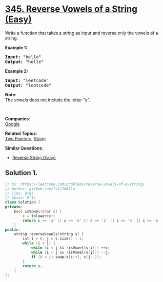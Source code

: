 # [345. Reverse Vowels of a String (Easy)](https://leetcode.com/problems/reverse-vowels-of-a-string/)

<p>Write a function that takes a string as input and reverse only the vowels of a string.</p>

<p><strong>Example 1:</strong></p>

<pre><strong>Input: </strong><span id="example-input-1-1">"hello"</span>
<strong>Output: </strong><span id="example-output-1">"holle"</span>
</pre>

<div>
<p><strong>Example 2:</strong></p>

<pre><strong>Input: </strong><span id="example-input-2-1">"leetcode"</span>
<strong>Output: </strong><span id="example-output-2">"leotcede"</span></pre>
</div>

<p><b>Note:</b><br>
The vowels does not include the letter "y".</p>

<p>&nbsp;</p>


**Companies**:  
[Google](https://leetcode.com/company/google)

**Related Topics**:  
[Two Pointers](https://leetcode.com/tag/two-pointers/), [String](https://leetcode.com/tag/string/)

**Similar Questions**:
* [Reverse String (Easy)](https://leetcode.com/problems/reverse-string/)

## Solution 1.

```cpp
// OJ: https://leetcode.com/problems/reverse-vowels-of-a-string/
// Author: github.com/lzl124631x
// Time: O(N)
// Space: O(1)
class Solution {
private:
    bool isVowel(char c) {
        c = tolower(c);
        return c == 'a' || c == 'e' || c == 'i' || c == 'o' || c == 'u';
    }
public:
    string reverseVowels(string s) {
        int i = 0, j = s.size() - 1;
        while (i < j) {
            while (i < j && !isVowel(s[i])) ++i;
            while (i < j && !isVowel(s[j])) --j;
            if (i < j) swap(s[i++], s[j--]);
        }
        return s;
    }
};
```